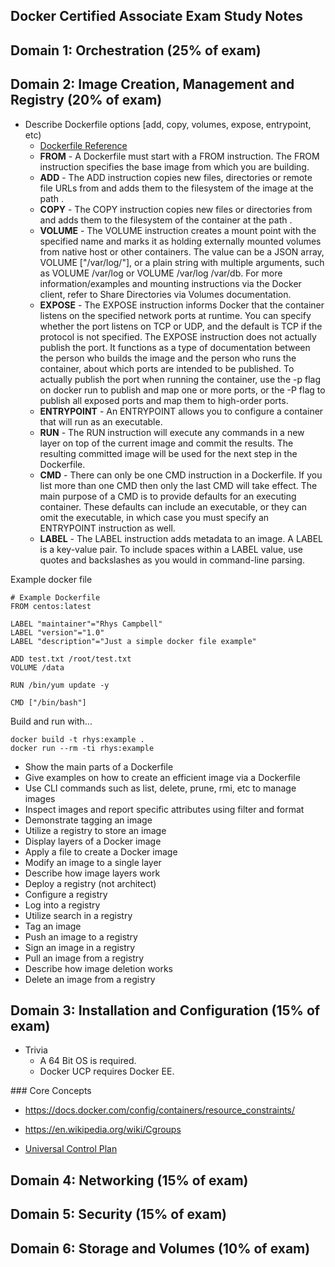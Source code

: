 Docker Certified Associate Exam Study Notes
-------------------------------------------

## Domain 1: Orchestration (25% of exam)

## Domain 2: Image Creation, Management and Registry (20% of exam)

* Describe Dockerfile options [add, copy, volumes, expose, entrypoint, etc)
    * [Dockerfile Reference](https://docs.docker.com/engine/reference/builder/)
    * **FROM** - A Dockerfile must start with a FROM instruction. The FROM instruction specifies the base image from which you are building.
    * **ADD** - The ADD instruction copies new files, directories or remote file URLs from <src> and adds them to the filesystem of the image at the path <dest>.
    * **COPY** - The COPY instruction copies new files or directories from <src> and adds them to the filesystem of the container at the path <dest>.
    * **VOLUME** - The VOLUME instruction creates a mount point with the specified name and marks it as holding externally mounted volumes from native host or other containers. The value can be a JSON array, VOLUME ["/var/log/"], or a plain string with multiple arguments, such as VOLUME /var/log or VOLUME /var/log /var/db. For more information/examples and mounting instructions via the Docker client, refer to Share Directories via Volumes documentation.
    * **EXPOSE** - The EXPOSE instruction informs Docker that the container listens on the specified network ports at runtime. You can specify whether the port listens on TCP or UDP, and the default is TCP if the protocol is not specified. The EXPOSE instruction does not actually publish the port. It functions as a type of documentation between the person who builds the image and the person who runs the container, about which ports are intended to be published. To actually publish the port when running the container, use the -p flag on docker run to publish and map one or more ports, or the -P flag to publish all exposed ports and map them to high-order ports.
    * **ENTRYPOINT** - An ENTRYPOINT allows you to configure a container that will run as an executable.
    * **RUN** - The RUN instruction will execute any commands in a new layer on top of the current image and commit the results. The resulting committed image will be used for the next step in the Dockerfile.
    * **CMD** - There can only be one CMD instruction in a Dockerfile. If you list more than one CMD then only the last CMD will take effect. The main purpose of a CMD is to provide defaults for an executing container. These defaults can include an executable, or they can omit the executable, in which case you must specify an ENTRYPOINT instruction as well.
    * **LABEL** - The LABEL instruction adds metadata to an image. A LABEL is a key-value pair. To include spaces within a LABEL value, use quotes and backslashes as you would in command-line parsing.

Example docker file

```
# Example Dockerfile
FROM centos:latest

LABEL "maintainer"="Rhys Campbell"
LABEL "version"="1.0"
LABEL "description"="Just a simple docker file example"

ADD test.txt /root/test.txt
VOLUME /data

RUN /bin/yum update -y

CMD ["/bin/bash"]
```

Build and run with...

```
docker build -t rhys:example .
docker run --rm -ti rhys:example
```


* Show the main parts of a Dockerfile
* Give examples on how to create an efficient image via a Dockerfile
* Use CLI commands such as list, delete, prune, rmi, etc to manage images
* Inspect images and report specific attributes using filter and format
* Demonstrate tagging an image
* Utilize a registry to store an image
* Display layers of a Docker image
* Apply a file to create a Docker image
* Modify an image to a single layer
* Describe how image layers work
* Deploy a registry (not architect)
* Configure a registry
* Log into a registry
* Utilize search in a registry
* Tag an image
* Push an image to a registry
* Sign an image in a registry
* Pull an image from a registry
* Describe how image deletion works
* Delete an image from a registry

## Domain 3: Installation and Configuration (15% of exam)


* Trivia
  * A 64 Bit OS is required.
  * Docker UCP requires Docker EE.

### Core Concepts

* https://docs.docker.com/config/containers/resource_constraints/
* https://en.wikipedia.org/wiki/Cgroups

* [Universal Control Plan](https://docs.docker.com/ee/ucp/)

## Domain 4: Networking (15% of exam)

## Domain 5: Security (15% of exam)

## Domain 6: Storage and Volumes (10% of exam)
